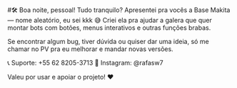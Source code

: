 #🛠️ Boa noite, pessoal! Tudo tranquilo?
Apresentei pra vocês a Base Makita — nome aleatório, eu sei kkk 😅
Criei ela pra ajudar a galera que quer montar bots com botões, menus interativos e outras funções brabas.

Se encontrar algum bug, tiver dúvida ou quiser dar uma ideia, só me chamar no PV pra eu melhorar e mandar novas versões.

📞 Suporte: +55 62 8205-3713
📸 Instagram: @rafasw7

Valeu por usar e apoiar o projeto! ❤️
